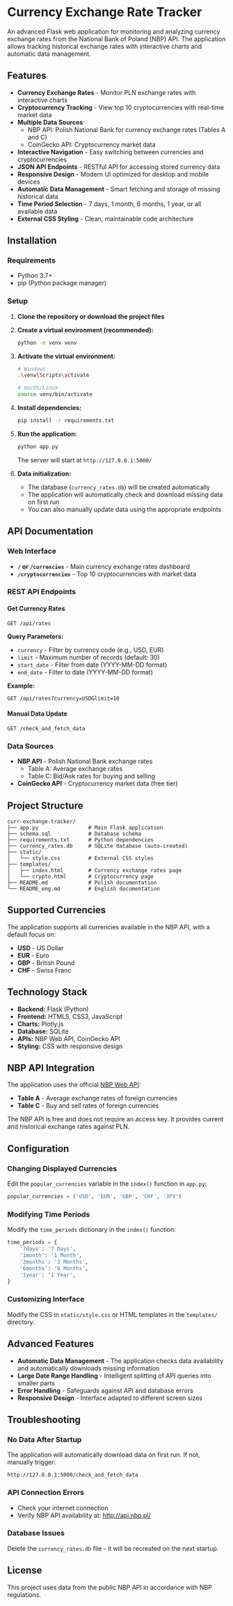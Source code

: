 # Currency Exchange Rate Tracker

An advanced Flask web application for monitoring and analyzing currency exchange rates from the National Bank of Poland (NBP) API. The application allows tracking historical exchange rates with interactive charts and automatic data management.

## Features

- **Currency Exchange Rates** - Monitor PLN exchange rates with interactive charts
- **Cryptocurrency Tracking** - View top 10 cryptocurrencies with real-time market data
- **Multiple Data Sources**:
  - NBP API: Polish National Bank for currency exchange rates (Tables A and C)
  - CoinGecko API: Cryptocurrency market data
- **Interactive Navigation** - Easy switching between currencies and cryptocurrencies
- **JSON API Endpoints** - RESTful API for accessing stored currency data
- **Responsive Design** - Modern UI optimized for desktop and mobile devices
- **Automatic Data Management** - Smart fetching and storage of missing historical data
- **Time Period Selection** - 7 days, 1 month, 6 months, 1 year, or all available data
- **External CSS Styling** - Clean, maintainable code architecture

## Installation

### Requirements

- Python 3.7+
- pip (Python package manager)

### Setup

1. **Clone the repository or download the project files**

2. **Create a virtual environment (recommended):**
   ```bash
   python -m venv venv
   ```

3. **Activate the virtual environment:**
   ```bash
   # Windows
   .\venv\Scripts\activate
   
   # macOS/Linux
   source venv/bin/activate
   ```

4. **Install dependencies:**
   ```bash
   pip install -r requirements.txt
   ```

5. **Run the application:**
   ```bash
   python app.py
   ```
   
   The server will start at `http://127.0.0.1:5000/`

6. **Data initialization:**
   - The database (`currency_rates.db`) will be created automatically
   - The application will automatically check and download missing data on first run
   - You can also manually update data using the appropriate endpoints

## API Documentation

### Web Interface

- **`/` or `/currencies`** - Main currency exchange rates dashboard
- **`/cryptocurrencies`** - Top 10 cryptocurrencies with market data

### REST API Endpoints

#### Get Currency Rates
```
GET /api/rates
```

**Query Parameters:**
- `currency` - Filter by currency code (e.g., USD, EUR)
- `limit` - Maximum number of records (default: 30)
- `start_date` - Filter from date (YYYY-MM-DD format)
- `end_date` - Filter to date (YYYY-MM-DD format)

**Example:**
```
GET /api/rates?currency=USD&limit=10
```

#### Manual Data Update
```
GET /check_and_fetch_data
```

### Data Sources

- **NBP API** - Polish National Bank exchange rates
  - Table A: Average exchange rates
  - Table C: Bid/Ask rates for buying and selling
- **CoinGecko API** - Cryptocurrency market data (free tier)

## Project Structure

```
curr-exchange-tracker/
├── app.py                # Main Flask application
├── schema.sql            # Database schema
├── requirements.txt      # Python dependencies
├── currency_rates.db     # SQLite database (auto-created)
├── static/
│   └── style.css         # External CSS styles
├── templates/
│   ├── index.html        # Currency exchange rates page
│   └── crypto.html       # Cryptocurrency page
├── README.md             # Polish documentation
└── README_eng.md         # English documentation
```

## Supported Currencies

The application supports all currencies available in the NBP API, with a default focus on:

- **USD** - US Dollar
- **EUR** - Euro  
- **GBP** - British Pound
- **CHF** - Swiss Franc

## Technology Stack

- **Backend:** Flask (Python)
- **Frontend:** HTML5, CSS3, JavaScript
- **Charts:** Plotly.js
- **Database:** SQLite
- **APIs:** NBP Web API, CoinGecko API
- **Styling:** CSS with responsive design

## NBP API Integration

The application uses the official [NBP Web API](http://api.nbp.pl/):

- **Table A** - Average exchange rates of foreign currencies
- **Table C** - Buy and sell rates of foreign currencies

The NBP API is free and does not require an access key. It provides current and historical exchange rates against PLN.

## Configuration

### Changing Displayed Currencies

Edit the `popular_currencies` variable in the `index()` function in `app.py`:

```python
popular_currencies = ('USD', 'EUR', 'GBP', 'CHF', 'JPY') 
```

### Modifying Time Periods

Modify the `time_periods` dictionary in the `index()` function:

```python
time_periods = {
    '7days': '7 Days',
    '1month': '1 Month', 
    '3months': '3 Months', 
    '6months': '6 Months',
    '1year': '1 Year',
}
```

### Customizing Interface

Modify the CSS in `static/style.css` or HTML templates in the `templates/` directory.

## Advanced Features

- **Automatic Data Management** - The application checks data availability and automatically downloads missing information
- **Large Date Range Handling** - Intelligent splitting of API queries into smaller parts
- **Error Handling** - Safeguards against API and database errors
- **Responsive Design** - Interface adapted to different screen sizes

## Troubleshooting

### No Data After Startup

The application will automatically download data on first run. If not, manually trigger:

```
http://127.0.0.1:5000/check_and_fetch_data
```

### API Connection Errors

- Check your internet connection
- Verify NBP API availability at: http://api.nbp.pl/

### Database Issues

Delete the `currency_rates.db` file - it will be recreated on the next startup.

## License

This project uses data from the public NBP API in accordance with NBP regulations.
